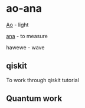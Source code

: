 # ao-ana

[Ao](https://wehewehe.org/gsdl2.85/cgi-bin/hdict?e=q-11000-00---off-0hdict--00-1----0-10-0---0---0direct-10-ED--4--textpukuielbert%2ctextmamaka-----0-1l--11-haw-Zz-1---Zz-1-home-Ana--00-4-1-00-0--4----0-0-11-00-0utfZz-8-00&a=d&d=D1133) - light

[ana](https://wehewehe.org/gsdl2.85/cgi-bin/hdict?e=q-11000-00---off-0hdict--00-1----0-10-0---0---0direct-10-ED--4--textpukuielbert%2ctextmamaka-----0-1l--11-haw-Zz-1---Zz-1-home-ana--00-4-1-00-0--4----0-0-11-00-0utfZz-8-00&a=d&d=D1133) - to measure

hawewe - wave

## qiskit
To work through qiskit tutorial


## Quantum work

